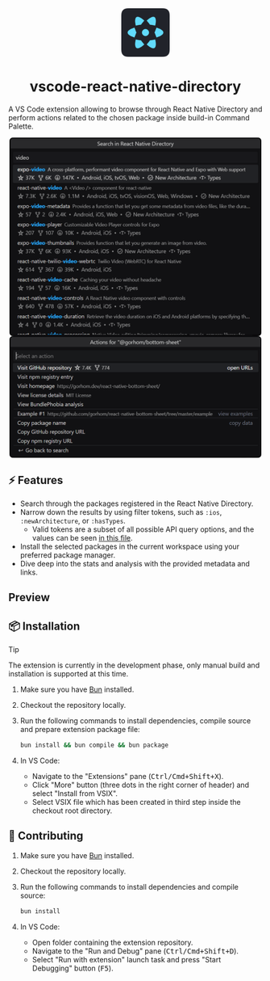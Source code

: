 <dd align="center"><img alt="React Native Directory Logo" height="96" src="./assets/icon.png" /></dd>
<h1 align="center">vscode-react-native-directory</h1>

A VS Code extension allowing to browse through React Native Directory and perform actions related to the chosen package
inside build-in Command Palette.

<p align="center">
<img alt="Search mode" src="./assets/screenshot.png" width="500" align="center" />
<img alt="Actions list" src="./assets/screenshot-actions.png" width="500" align="center" />
</p>

## ⚡️ Features

* Search through the packages registered in the React Native Directory.
* Narrow down the results by using filter tokens, such as `:ios`, `:newArchitecture`, or `:hasTypes`.
  * Valid tokens are a subset of all possible API query options, and the values can be seen [in this file](https://github.com/react-native-community/vscode-react-native-directory/blob/main/src/utils.ts#L33).
* Install the selected packages in the current workspace using your preferred package manager.
* Dive deep into the stats and analysis with the provided metadata and links.

## Preview

## 📦 Installation

> [!tip]
> The extension is currently in the development phase, only manual build and installation is supported at this time.

1. Make sure you have [Bun](https://bun.sh/docs/installation) installed.
1. Checkout the repository locally.
1. Run the following commands to install dependencies, compile source and prepare extension package file:
   
   ```sh
   bun install && bun compile && bun package
   ```
1. In VS Code:
   * Navigate to the "Extensions" pane (<kbd>Ctrl/Cmd+Shift+X</kbd>).
   * Click "More" button (three dots in the right corner of header) and select "Install from VSIX".
   * Select VSIX file which has been created in third step inside the checkout root directory.

## 📝 Contributing

1. Make sure you have [Bun](https://bun.sh/docs/installation) installed.
1. Checkout the repository locally.
1. Run the following commands to install dependencies and compile source:
   
   ```sh
   bun install
   ```
1. In VS Code:
   * Open folder containing the extension repository.
   * Navigate to the "Run and Debug" pane (<kbd>Ctrl/Cmd+Shift+D</kbd>).
   * Select "Run with extension" launch task and press "Start Debugging" button (<kbd>F5</kbd>).
